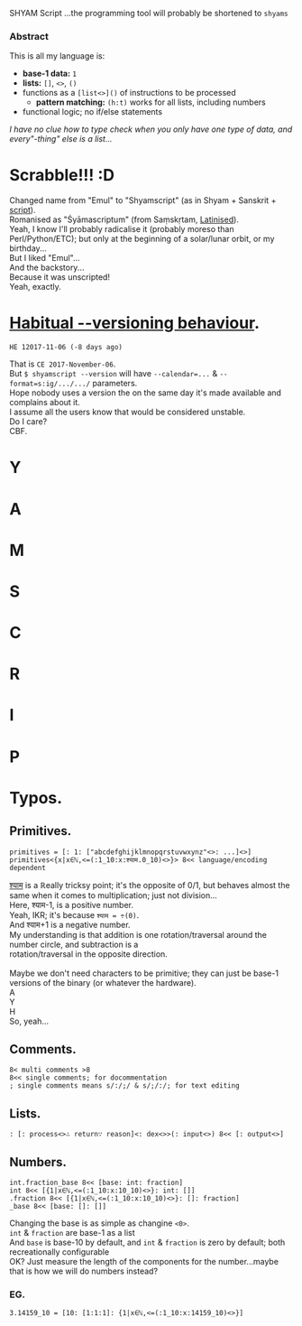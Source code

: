 SHYAM Script ...the programming tool will probably be shortened to `shyams`
### Abstract
This is all my language is:
* **base-1 data:** `1`
* **lists:** `[]`, `<>`, `()`
* functions as a `[list<>]()` of instructions to be processed
  * **pattern matching:** `(h:t)` works for all lists, including numbers
* functional logic; no if/else statements

*I have no clue how to type check when you only have one type of data, and every"-thing" else is a list...*

# Scrabble!!! :D
Changed name from "Emul" to "Shyamscript" (as in Shyam + Sanskrit + [script](https://en.wikipedia.org/wiki/Source_code)).
<br>Romanised as "Śyāmascriptum" (from Saṃskṛtam, [Latinised](https://en.wiktionary.org/wiki/scriptum)).
<br>Yeah, I know I'll probably radicalise it (probably moreso than Perl/Python/ETC); but only at the beginning of a solar/lunar orbit, or my birthday...
<br>But I liked "Emul"...
<br>And the backstory...
<br>Because it was unscripted!
<br>Yeah, exactly.

# [Habitual --versioning behaviour](https://youtu.be/czgOWmtGVGs).
	HE 12017-11-06 (-8 days ago)
That is `CE 2017-November-06`.
<br>But `$ shyamscript --version` will have `--calendar=...` & `--format=s:ig/.../.../` parameters.
<br>Hope nobody uses a version the on the same day it's made available and complains about it.
<br>I assume all the users know that would be considered unstable.
<br>Do I care?
<br>CBF.

# Y

# A

# M

# S

# C

# R

# I

# P

# Typos.
## Primitives.
	primitives = [: 1: ["abcdefghijklmnopqrstuvwxynz"<>: ...]<>]
	primitives<{x|x∈ℕ,<=(:1_10:x:श्याम.0_10)<>}> 8<< language/encoding dependent
[श्याम](http://shyam.id.au/mowgli/) is a ℝeally tricksy point; it's the opposite of 0/1, but behaves almost the same when it comes to multiplication; just not division...
<br>Here, श्याम-1, is a positive number.
<br>Yeah, IKR; it's because `श्याम = ÷(0)`.
<br>And श्याम+1 is a negative number.
<br>My understanding is that addition is one rotation/traversal around the number circle, and subtraction is a <br>rotation/traversal in the opposite direction.
<br>
<br>Maybe we don't need characters to be primitive; they can just be base-1 versions of the binary (or whatever the hardware).
<br>A
<br>Y
<br>H
<br>So, yeah...
## Comments.
	8< multi comments >8
	8<< single comments; for docommentation
	; single comments means s/:/;/ & s/;/:/; for text editing
## Lists.
	: [: process<>∴ return∵ reason]<: dex<>>(: input<>) 8<< [: output<>]
## Numbers.
	int.fraction_base 8<< [base: int: fraction]
	int 8<< [{1|x∈ℕ,<=(:1_10:x:10_10)<>}: int: []]
	.fraction 8<< [{1|x∈ℕ,<=(:1_10:x:10_10)<>}: []: fraction]
	_base 8<< [base: []: []]
Changing the base is as simple as changine `<0>`.
<br>`int` & `fraction` are base-1 as a list
<br>And `base` is base-10 by default, and `int` & `fraction` is zero by default; both recreationally configurable
<br>OK? Just measure the length of the components for the number...maybe that is how we will do numbers instead?
### EG.
	3.14159_10 = [10: [1:1:1]: {1|x∈ℕ,<=(:1_10:x:14159_10)<>}]
